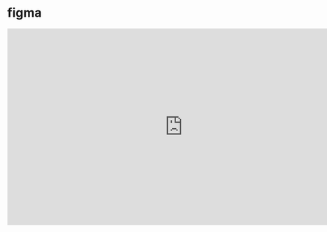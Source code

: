 # figma
<iframe style="border: 1px solid rgba(0, 0, 0, 0.1);" width="800" height="450" src="https://www.figma.com/embed?embed_host=share&url=https%3A%2F%2Fwww.figma.com%2Ffile%2FJ6jBJ4N3MtKNCTGlweCIZy%2Fassignment6-chuqing%3Fnode-id%3D0%253A1" allowfullscreen></iframe>
